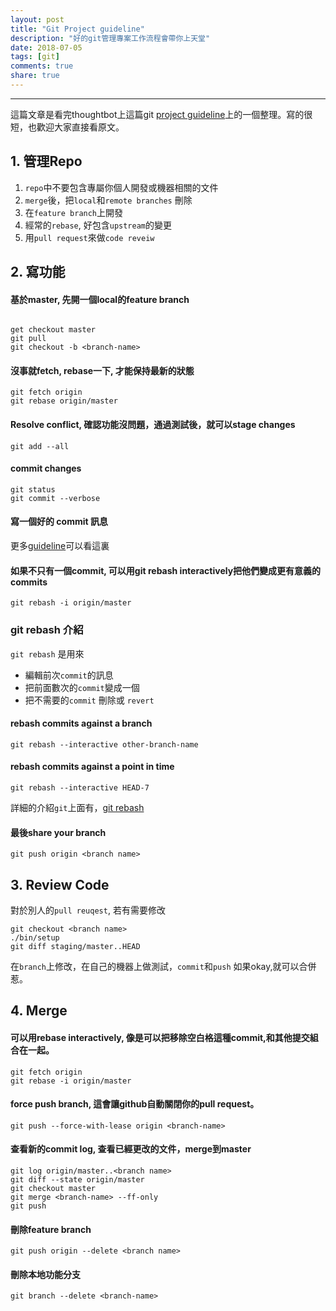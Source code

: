 ```yaml
---
layout: post
title: "Git Project guideline"
description: "好的git管理專案工作流程會帶你上天堂"
date: 2018-07-05
tags: [git]
comments: true
share: true
---
```


---

這篇文章是看完thoughtbot上這篇git [project guideline](https://github.com/thoughtbot/guides/blob/master/protocol/git/README.md)上的一個整理。寫的很短，也歡迎大家直接看原文。


## 1. 管理Repo


1. `repo`中不要包含專屬你個人開發或機器相關的文件
2. `merge`後，把`local`和`remote branches` 刪除
3. 在`feature branch`上開發
4. 經常的`rebase`, 好包含`upstream`的變更
5. 用`pull request`來做`code reveiw`



## 2. 寫功能

#### 基於master, 先開一個local的feature branch

```git

get checkout master
git pull
git checkout -b <branch-name>

```

#### 沒事就fetch, rebase一下, 才能保持最新的狀態

```git
git fetch origin
git rebase origin/master
```


#### Resolve conflict, 確認功能沒問題，通過測試後，就可以stage changes

```git
git add --all
```


#### commit changes

```git
git status
git commit --verbose
```


#### 寫一個好的 commit 訊息

更多[guideline](https://tbaggery.com/2008/04/19/a-note-about-git-commit-messages.html)可以看這裏

#### 如果不只有一個commit, 可以用git rebash interactively把他們變成更有意義的commits

```
git rebash -i origin/master
```

### git rebash 介紹
`git rebash` 是用來
* 編輯前次`commit`的訊息
* 把前面數次的`commit`變成一個
* 把不需要的`commit` 刪除或 `revert`


#### rebash commits against a branch

```
git rebash --interactive other-branch-name
```

#### rebash commits against a point in time

```
git rebash --interactive HEAD-7
```

詳細的介紹`git`上面有，[git rebash](https://help.github.com/articles/about-git-rebase/)


#### 最後share your branch

```
git push origin <branch name>
```

## 3. Review Code

對於別人的`pull reuqest`, 若有需要修改

```
git checkout <branch name>
./bin/setup
git diff staging/master..HEAD

```

在`branch`上修改，在自己的機器上做測試，`commit`和`push`
如果okay,就可以合併惹。


## 4. Merge


#### 可以用rebase interactively, 像是可以把移除空白格這種commit,和其他提交組合在一起。

```
git fetch origin
git rebase -i origin/master
```

#### force push branch, 這會讓github自動關閉你的pull request。

```
git push --force-with-lease origin <branch-name>
```

#### 查看新的commit log, 查看已經更改的文件，merge到master

```
git log origin/master..<branch name>
git diff --state origin/master
git checkout master
git merge <branch-name> --ff-only
git push
```

#### 刪除feature branch
```
git push origin --delete <branch name>
```

#### 刪除本地功能分支
```
git branch --delete <branch-name>
```


















